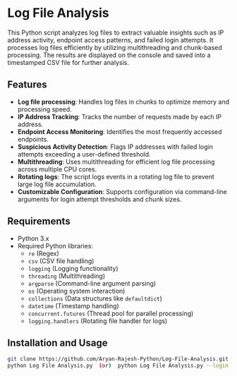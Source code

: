 # Log File Analysis

This Python script analyzes log files to extract valuable insights such as IP address activity, endpoint access patterns, and failed login attempts. It processes log files efficiently by utilizing multithreading and chunk-based processing. The results are displayed on the console and saved into a timestamped CSV file for further analysis.

## Features

- **Log file processing**: Handles log files in chunks to optimize memory and processing speed.
- **IP Address Tracking**: Tracks the number of requests made by each IP address.
- **Endpoint Access Monitoring**: Identifies the most frequently accessed endpoints.
- **Suspicious Activity Detection**: Flags IP addresses with failed login attempts exceeding a user-defined threshold.
- **Multithreading**: Uses multithreading for efficient log file processing across multiple CPU cores.
- **Rotating logs**: The script logs events in a rotating log file to prevent large log file accumulation.
- **Customizable Configuration**: Supports configuration via command-line arguments for login attempt thresholds and chunk sizes.

## Requirements

- Python 3.x
- Required Python libraries:
  - `re` (Regex)
  - `csv` (CSV file handling)
  - `logging` (Logging functionality)
  - `threading` (Multithreading)
  - `argparse` (Command-line argument parsing)
  - `os` (Operating system interaction)
  - `collections` (Data structures like `defaultdict`)
  - `datetime` (Timestamp handling)
  - `concurrent.futures` (Thread pool for parallel processing)
  - `logging.handlers` (Rotating file handler for logs)

## Installation and Usage

   ```bash
   git clone https://github.com/Aryan-Rajesh-Python/Log-File-Analysis.git
   python Log File Analysis.py  (or)  python Log File Analysis.py --login-threshold 5 --chunk-size 500
